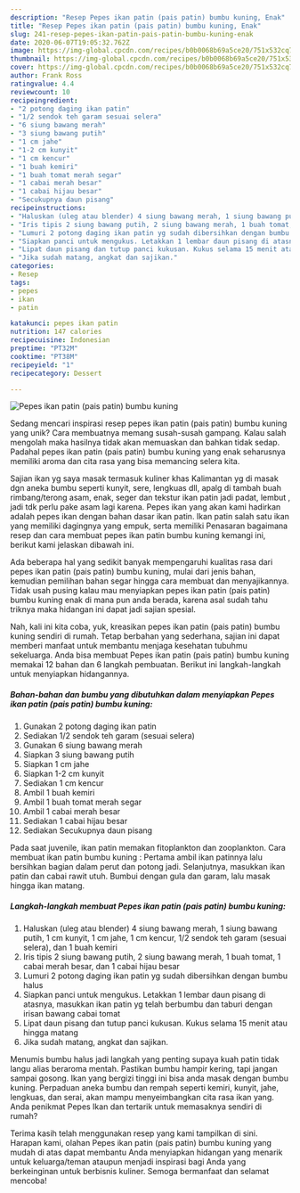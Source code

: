 ```yaml
---
description: "Resep Pepes ikan patin (pais patin) bumbu kuning, Enak"
title: "Resep Pepes ikan patin (pais patin) bumbu kuning, Enak"
slug: 241-resep-pepes-ikan-patin-pais-patin-bumbu-kuning-enak
date: 2020-06-07T19:05:32.762Z
image: https://img-global.cpcdn.com/recipes/b0b0068b69a5ce20/751x532cq70/pepes-ikan-patin-pais-patin-bumbu-kuning-foto-resep-utama.jpg
thumbnail: https://img-global.cpcdn.com/recipes/b0b0068b69a5ce20/751x532cq70/pepes-ikan-patin-pais-patin-bumbu-kuning-foto-resep-utama.jpg
cover: https://img-global.cpcdn.com/recipes/b0b0068b69a5ce20/751x532cq70/pepes-ikan-patin-pais-patin-bumbu-kuning-foto-resep-utama.jpg
author: Frank Ross
ratingvalue: 4.4
reviewcount: 10
recipeingredient:
- "2 potong daging ikan patin"
- "1/2 sendok teh garam sesuai selera"
- "6 siung bawang merah"
- "3 siung bawang putih"
- "1 cm jahe"
- "1-2 cm kunyit"
- "1 cm kencur"
- "1 buah kemiri"
- "1 buah tomat merah segar"
- "1 cabai merah besar"
- "1 cabai hijau besar"
- "Secukupnya daun pisang"
recipeinstructions:
- "Haluskan (uleg atau blender) 4 siung bawang merah, 1 siung bawang putih, 1 cm kunyit, 1 cm jahe, 1 cm kencur, 1/2 sendok teh garam (sesuai selera), dan 1 buah kemiri"
- "Iris tipis 2 siung bawang putih, 2 siung bawang merah, 1 buah tomat, 1 cabai merah besar, dan 1 cabai hijau besar"
- "Lumuri 2 potong daging ikan patin yg sudah dibersihkan dengan bumbu halus"
- "Siapkan panci untuk mengukus. Letakkan 1 lembar daun pisang di atasnya, masukkan ikan patin yg telah berbumbu dan taburi dengan irisan bawang cabai tomat"
- "Lipat daun pisang dan tutup panci kukusan. Kukus selama 15 menit atau hingga matang"
- "Jika sudah matang, angkat dan sajikan."
categories:
- Resep
tags:
- pepes
- ikan
- patin

katakunci: pepes ikan patin 
nutrition: 147 calories
recipecuisine: Indonesian
preptime: "PT32M"
cooktime: "PT38M"
recipeyield: "1"
recipecategory: Dessert

---
```



![Pepes ikan patin (pais patin) bumbu kuning](https://img-global.cpcdn.com/recipes/b0b0068b69a5ce20/751x532cq70/pepes-ikan-patin-pais-patin-bumbu-kuning-foto-resep-utama.jpg)

Sedang mencari inspirasi resep pepes ikan patin (pais patin) bumbu kuning yang unik? Cara membuatnya memang susah-susah gampang. Kalau salah mengolah maka hasilnya tidak akan memuaskan dan bahkan tidak sedap. Padahal pepes ikan patin (pais patin) bumbu kuning yang enak seharusnya memiliki aroma dan cita rasa yang bisa memancing selera kita.

Sajian ikan yg saya masak termasuk kuliner khas Kalimantan yg di masak dgn aneka bumbu seperti kunyit, sere, lengkuas dll, apalg di tambah buah rimbang/terong asam, enak, seger dan tekstur ikan patin jadi padat, lembut , jadi tdk perlu pake asam lagi karena. Pepes ikan yang akan kami hadirkan adalah pepes ikan dengan bahan dasar ikan patin. Ikan patin salah satu ikan yang memiliki dagingnya yang empuk, serta memiliki Penasaran bagaimana resep dan cara membuat pepes ikan patin bumbu kuning kemangi ini, berikut kami jelaskan dibawah ini.

Ada beberapa hal yang sedikit banyak mempengaruhi kualitas rasa dari pepes ikan patin (pais patin) bumbu kuning, mulai dari jenis bahan, kemudian pemilihan bahan segar hingga cara membuat dan menyajikannya. Tidak usah pusing kalau mau menyiapkan pepes ikan patin (pais patin) bumbu kuning enak di mana pun anda berada, karena asal sudah tahu triknya maka hidangan ini dapat jadi sajian spesial.


Nah, kali ini kita coba, yuk, kreasikan pepes ikan patin (pais patin) bumbu kuning sendiri di rumah. Tetap berbahan yang sederhana, sajian ini dapat memberi manfaat untuk membantu menjaga kesehatan tubuhmu sekeluarga. Anda bisa membuat Pepes ikan patin (pais patin) bumbu kuning memakai 12 bahan dan 6 langkah pembuatan. Berikut ini langkah-langkah untuk menyiapkan hidangannya.

<!--inarticleads1-->

##### Bahan-bahan dan bumbu yang dibutuhkan dalam menyiapkan Pepes ikan patin (pais patin) bumbu kuning:

1. Gunakan 2 potong daging ikan patin
1. Sediakan 1/2 sendok teh garam (sesuai selera)
1. Gunakan 6 siung bawang merah
1. Siapkan 3 siung bawang putih
1. Siapkan 1 cm jahe
1. Siapkan 1-2 cm kunyit
1. Sediakan 1 cm kencur
1. Ambil 1 buah kemiri
1. Ambil 1 buah tomat merah segar
1. Ambil 1 cabai merah besar
1. Sediakan 1 cabai hijau besar
1. Sediakan Secukupnya daun pisang


Pada saat juvenile, ikan patin memakan fitoplankton dan zooplankton. Cara membuat ikan patin bumbu kuning : Pertama ambil ikan patinnya lalu bersihkan bagian dalam perut dan potong jadi. Selanjutnya, masukkan ikan patin dan cabai rawit utuh. Bumbui dengan gula dan garam, lalu masak hingga ikan matang. 

<!--inarticleads2-->

##### Langkah-langkah membuat Pepes ikan patin (pais patin) bumbu kuning:

1. Haluskan (uleg atau blender) 4 siung bawang merah, 1 siung bawang putih, 1 cm kunyit, 1 cm jahe, 1 cm kencur, 1/2 sendok teh garam (sesuai selera), dan 1 buah kemiri
1. Iris tipis 2 siung bawang putih, 2 siung bawang merah, 1 buah tomat, 1 cabai merah besar, dan 1 cabai hijau besar
1. Lumuri 2 potong daging ikan patin yg sudah dibersihkan dengan bumbu halus
1. Siapkan panci untuk mengukus. Letakkan 1 lembar daun pisang di atasnya, masukkan ikan patin yg telah berbumbu dan taburi dengan irisan bawang cabai tomat
1. Lipat daun pisang dan tutup panci kukusan. Kukus selama 15 menit atau hingga matang
1. Jika sudah matang, angkat dan sajikan.


Menumis bumbu halus jadi langkah yang penting supaya kuah patin tidak langu alias beraroma mentah. Pastikan bumbu hampir kering, tapi jangan sampai gosong. Ikan yang bergizi tinggi ini bisa anda masak dengan bumbu kuning. Perpaduan aneka bumbu dan rempah seperti kemiri, kunyit, jahe, lengkuas, dan serai, akan mampu menyeimbangkan cita rasa ikan yang. Anda penikmat Pepes Ikan dan tertarik untuk memasaknya sendiri di rumah? 

Terima kasih telah menggunakan resep yang kami tampilkan di sini. Harapan kami, olahan Pepes ikan patin (pais patin) bumbu kuning yang mudah di atas dapat membantu Anda menyiapkan hidangan yang menarik untuk keluarga/teman ataupun menjadi inspirasi bagi Anda yang berkeinginan untuk berbisnis kuliner. Semoga bermanfaat dan selamat mencoba!
